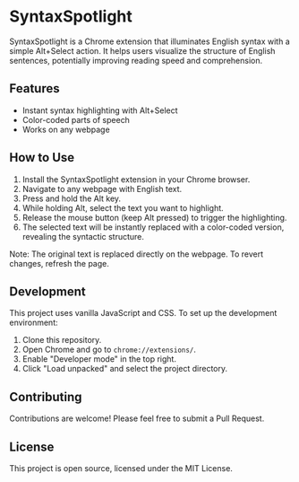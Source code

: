 # SyntaxSpotlight

SyntaxSpotlight is a Chrome extension that illuminates English syntax with a simple Alt+Select action. It helps users visualize the structure of English sentences, potentially improving reading speed and comprehension.

## Features

- Instant syntax highlighting with Alt+Select
- Color-coded parts of speech
- Works on any webpage

## How to Use

1. Install the SyntaxSpotlight extension in your Chrome browser.
2. Navigate to any webpage with English text.
3. Press and hold the Alt key.
4. While holding Alt, select the text you want to highlight.
5. Release the mouse button (keep Alt pressed) to trigger the highlighting.
6. The selected text will be instantly replaced with a color-coded version, revealing the syntactic structure.

Note: The original text is replaced directly on the webpage. To revert changes, refresh the page.

## Development

This project uses vanilla JavaScript and CSS. To set up the development environment:

1. Clone this repository.
2. Open Chrome and go to `chrome://extensions/`.
3. Enable "Developer mode" in the top right.
4. Click "Load unpacked" and select the project directory.

## Contributing

Contributions are welcome! Please feel free to submit a Pull Request.

## License

This project is open source, licensed under the MIT License.
